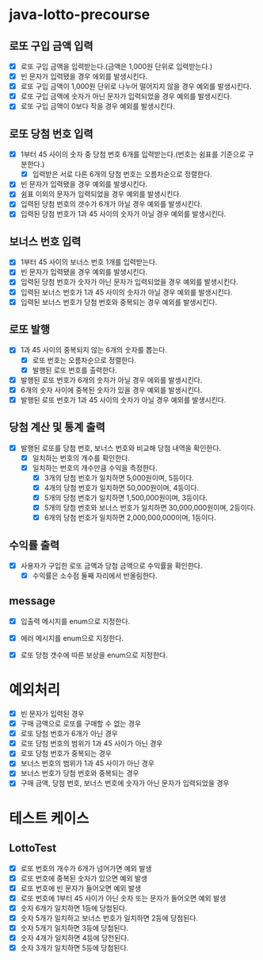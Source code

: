 # java-lotto-precourse


## 로또 구입 금액 입력
- [x] 로또 구입 금액을 입력받는다.(금액은 1,000원 단위로 입력받는다.)
- [x] 빈 문자가 입력됐을 경우 에외를 발생시킨다.
- [x] 로또 구입 금액이 1,000원 단위로 나누어 떨어지지 않을 경우 예외를 발생시킨다.
- [x] 로또 구입 금액에 숫자가 아닌 문자가 입력되었을 경우 예외를 발생시킨다.
- [x] 로또 구입 금액이 0보다 작을 경우 예외를 발생시킨다.

## 로또 당첨 번호 입력
- [x] 1부터 45 사이의 숫자 중 당첨 번호 6개를 입력받는다.(번호는 쉼표를 기준으로 구분한다.)
  - [x] 입력받은 서로 다른 6개의 당첨 번호는 오름차순으로 정렬한다.
- [x] 빈 문자가 입력됐을 경우 예외를 발생시킨다.
- [x] 쉼표 이외의 문자가 입력되었을 경우 예외를 발생시킨다.
- [x] 입력된 당첨 번호의 갯수가 6개가 아닐 경우 예외를 발생시킨다.
- [x] 입력된 당첨 번호가 1과 45 사이의 숫자가 아닐 경우 예외를 발생시킨다.

## 보너스 번호 입력
- [x] 1부터 45 사이의 보너스 번호 1개를 입력받는다.
- [x] 빈 문자가 입력됐을 경우 예외를 발생시킨다.
- [x] 입력된 당첨 번호가 숫자가 아닌 문자가 입력되었을 경우 예외를 발생시킨다.
- [x] 입력된 보너스 번호가 1과 45 사이의 숫자가 아닐 경우 예외를 발생시킨다.
- [x] 입력된 보너스 번호가 당첨 번호와 중복되는 경우 예외를 발생시킨다.

## 로또 발행
- [x] 1과 45 사이의 중복되지 않는 6개의 숫자를 뽑는다.
  - [x] 로또 번호는 오름차순으로 정렬한다.
  - [x] 발행된 로또 번호를 출력한다.
- [x] 발행된 로또 번호가 6개의 숫자가 아닐 경우 에외를 발생시킨다.
- [x] 6개의 숫자 사이에 중복된 숫자가 있을 경우 예외를 발생시킨다.
- [x] 발행된 로또 번호가 1과 45 사이의 숫자가 아닐 경우 예외를 발생시킨다.

## 당첨 계산 및 통계 출력
- [x] 발행된 로또를 당첨 번호, 보너스 번호와 비교해 당첨 내역을 확인한다.
  - [x] 일치하는 번호의 개수를 확인한다.
  - [x] 일치하는 번호의 개수만큼 수익을 측정한다.
    - [x] 3개의 당첨 번호가 일치하면 5,000원이며, 5등이다.
    - [x] 4개의 당첨 번호가 일치하면 50,000원이며, 4등이다.
    - [x] 5개의 당첨 번호가 일치하면 1,500,000원이며, 3등이다.
    - [x] 5개의 당첨 번호와 보너스 번호가 일치하면 30,000,000원이며, 2등이다.
    - [x] 6개의 당첨 번호가 일치하면 2,000,000,000이며, 1등이다.

## 수익률 출력
- [x] 사용자가 구입한 로또 금액과 당첨 금액으로 수익률을 확인한다.
  - [x] 수익률은 소수점 둘째 자리에서 반올림한다.

## message
- [x] 입출력 메시지를 enum으로 지정한다.
- [x] 에러 메시지를 enum으로 지정한다.
- [x] 로또 당첨 갯수에 따른 보상을 enum으로 지정한다.


# 예외처리

- [x] 빈 문자가 입력된 경우
- [x] 구매 금액으로 로또를 구매할 수 없는 경우
- [x] 로또 당첨 번호가 6개가 아닌 경우
- [x] 로또 당첨 번호의 범위가 1과 45 사이가 아닌 경우
- [x] 로또 당첨 번호가 중복되는 경우
- [x] 보너스 번호의 범위가 1과 45 사이가 아닌 경우
- [x] 보너스 번호가 당첨 번호와 중복되는 경우
- [x] 구매 금액, 당첨 번호, 보너스 번호에 숫자가 아닌 문자가 입력되었을 경우

# 테스트 케이스

## LottoTest
- [x] 로또 번호의 개수가 6개가 넘어가면 예외 발생
- [x] 로또 번호에 중복된 숫자가 있으면 예외 발생
- [x] 로또 번호에 빈 문자가 들어오면 예외 발생
- [x] 로또 번호에 1부터 45 사이가 아닌 숫자 또는 문자가 들어오면 예외 발생
- [x] 숫자 6개가 일치하면 1등에 당첨된다.
- [x] 숫자 5개가 일치하고 보너스 번호가 일치하면 2등에 당첨된다.
- [x] 숫자 5개가 일치하면 3등에 당첨된다.
- [x] 숫자 4개가 일치하면 4등에 당천된다.
- [x] 숫자 3개가 일치하면 5등에 당첨된다.
